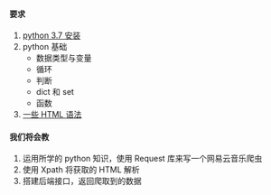 #### 要求
1. [python 3.7 安装](https://www.liaoxuefeng.com/wiki/0014316089557264a6b348958f449949df42a6d3a2e542c000/0014316090478912dab2a3a9e8f4ed49d28854b292f85bb000)
2. python 基础
    - 数据类型与变量
    - 循环
    - 判断
    - dict 和 set
    - 函数
3. [一些 HTML 语法](http://www.w3school.com.cn/html/index.asp)
#### 我们将会教
1. 运用所学的 python 知识，使用 Request 库来写一个网易云音乐爬虫
2. 使用 Xpath 将获取的 HTML 解析
3. 搭建后端接口，返回爬取到的数据
